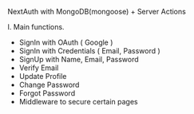 NextAuth with MongoDB(mongoose) + Server Actions

I. Main functions.
  - SignIn with OAuth ( Google )
  - SignIn with Credentials ( Email, Password )
  - SignUp with Name, Email, Password
  - Verify Email
  - Update Profile
  - Change Password
  - Forgot Password
  - Middleware to secure certain pages